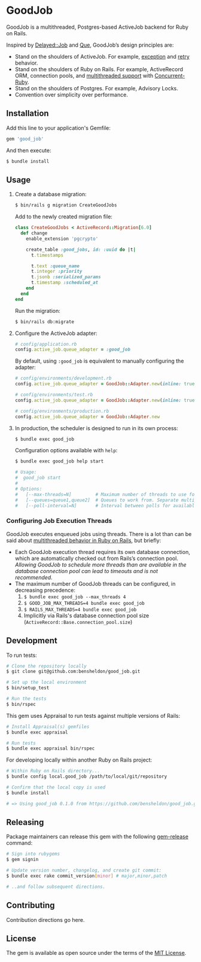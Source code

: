 # GoodJob

GoodJob is a multithreaded, Postgres-based ActiveJob backend for Ruby on Rails.

Inspired by [Delayed::Job](https://github.com/collectiveidea/delayed_job) and [Que](https://github.com/que-rb/que), GoodJob’s design principles are:

- Stand on the shoulders of ActiveJob. For example, [exception](https://edgeguides.rubyonrails.org/active_job_basics.html#exceptions) and [retry](https://edgeguides.rubyonrails.org/active_job_basics.html#retrying-or-discarding-failed-jobs) behavior. 
- Stand on the shoulders of Ruby on Rails. For example, ActiveRecord ORM, connection pools, and [multithreaded support](https://guides.rubyonrails.org/threading_and_code_execution.html) with [Concurrent-Ruby](https://github.com/ruby-concurrency/concurrent-ruby).
- Stand on the shoulders of Postgres. For example, Advisory Locks.
- Convention over simplicity over performance. 

## Installation

Add this line to your application's Gemfile:

```ruby
gem 'good_job'
```

And then execute:
```bash
$ bundle install
```

## Usage

1. Create a database migration:
    ```bash
    $ bin/rails g migration CreateGoodJobs
    ```

    Add to the newly created migration file:

    ```ruby
    class CreateGoodJobs < ActiveRecord::Migration[6.0]
      def change
        enable_extension 'pgcrypto'

        create_table :good_jobs, id: :uuid do |t|
          t.timestamps

          t.text :queue_name
          t.integer :priority
          t.jsonb :serialized_params
          t.timestamp :scheduled_at
        end
      end
    end
    ```
    
    Run the migration:
    
    ```bash
    $ bin/rails db:migrate
    ```
    
1. Configure the ActiveJob adapter:
    ```ruby
    # config/application.rb
    config.active_job.queue_adapter = :good_job
    ```
    
    By default, using `:good_job` is equivalent to manually configuring the adapter:
    
    ```ruby
    # config/environments/development.rb
    config.active_job.queue_adapter = GoodJob::Adapter.new(inline: true)
   
    # config/environments/test.rb
    config.active_job.queue_adapter = GoodJob::Adapter.new(inline: true)
   
    # config/environments/production.rb
    config.active_job.queue_adapter = GoodJob::Adapter.new
    ```

1. In production, the scheduler is designed to run in its own process:
    ```bash
    $ bundle exec good_job
    ```
   
   Configuration options available with `help`:
   ```bash
   $ bundle exec good_job help start
   
   # Usage:
   #  good_job start
   #
   # Options:
   #   [--max-threads=N]         # Maximum number of threads to use for working jobs (default: ActiveRecord::Base.connection_pool.size)
   #   [--queues=queue1,queue2]  # Queues to work from. Separate multiple queues with commas (default: *)
   #   [--poll-interval=N]       # Interval between polls for available jobs in seconds (default: 1)
   ```
   
### Configuring Job Execution Threads
    
GoodJob executes enqueued jobs using threads. There is a lot than can be said about [multithreaded behavior in Ruby on Rails](https://guides.rubyonrails.org/threading_and_code_execution.html), but briefly:

- Each GoodJob execution thread requires its own database connection, which are automatically checked out from Rails’s connection pool. _Allowing GoodJob to schedule more threads than are available in the database connection pool can lead to timeouts and is not recommended._ 
- The maximum number of GoodJob threads can be configured, in decreasing precedence:
    1. `$ bundle exec good_job --max_threads 4`
    2. `$ GOOD_JOB_MAX_THREADS=4 bundle exec good_job`
    3. `$ RAILS_MAX_THREADS=4 bundle exec good_job`
    4. Implicitly via Rails's database connection pool size (`ActiveRecord::Base.connection_pool.size`)

## Development

To run tests:

```bash
# Clone the repository locally
$ git clone git@github.com:bensheldon/good_job.git

# Set up the local environment
$ bin/setup_test

# Run the tests
$ bin/rspec
```

This gem uses Appraisal to run tests against multiple versions of Rails:

```bash
# Install Appraisal(s) gemfiles
$ bundle exec appraisal

# Run tests
$ bundle exec appraisal bin/rspec

```

For developing locally within another Ruby on Rails project:

```bash
# Within Ruby on Rails directory...
$ bundle config local.good_job /path/to/local/git/repository

# Confirm that the local copy is used
$ bundle install

# => Using good_job 0.1.0 from https://github.com/bensheldon/good_job.git (at /Users/You/Projects/good_job@dc57fb0)
```

## Releasing

Package maintainers can release this gem with the following [gem-release](https://github.com/svenfuchs/gem-release) command:

```bash
# Sign into rubygems
$ gem signin

# Update version number, changelog, and create git commit:
$ bundle exec rake commit_version[minor] # major,minor,patch

# ..and follow subsequent directions. 
```

## Contributing

Contribution directions go here.

## License

The gem is available as open source under the terms of the [MIT License](https://opensource.org/licenses/MIT).
